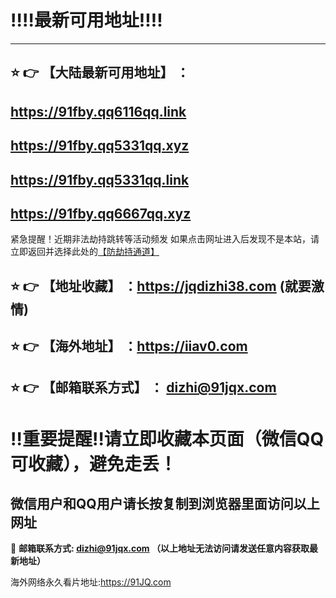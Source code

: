 :bangbang::bangbang:最新可用地址:bangbang::bangbang:
==
------
## :star: :point_right: 【大陆最新可用地址】 ：
## https://91fby.qq6116qq.link
## https://91fby.qq5331qq.xyz
## https://91fby.qq5331qq.link
## https://91fby.qq6667qq.xyz


紧急提醒！近期非法劫持跳转等活动频发
如果点击网址进入后发现不是本站，请立即返回并选择此处的[【防劫持通道】](https://23.224.200.44:7011/)

:star: :point_right: 【地址收藏】 ：https://jqdizhi38.com (就要激情)
------
:star: :point_right: 【海外地址】 ：https://iiav0.com
------
:star: :point_right: 【邮箱联系方式】 ： dizhi@91jqx.com
------
:bangbang:重要提醒:bangbang:请立即收藏本页面（微信QQ可收藏），避免走丢！
==

微信用户和QQ用户请长按复制到浏览器里面访问以上网址
-

:e-mail: __邮箱联系方式: dizhi@91jqx.com （以上地址无法访问请发送任意内容获取最新地址）__

海外网络永久看片地址:https://91JQ.com
